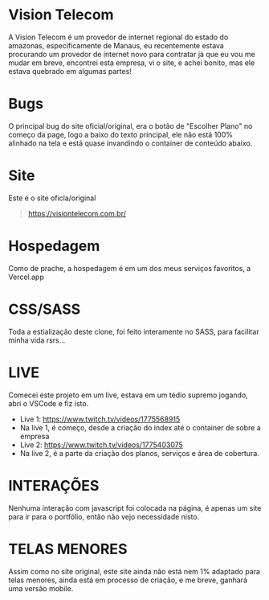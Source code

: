 # Vision Telecom
A Vision Telecom é um provedor de internet regional do estado do amazonas, especificamente de Manaus, eu recentemente estava procurando um provedor de internet novo para contratar já que eu vou me mudar em breve, encontrei esta empresa, vi o site, e achei bonito, mas ele estava quebrado em algumas partes!

# Bugs
O principal bug do site oficial/original, era o botão de "Escolher Plano" no começo da page, logo a baixo do texto principal, ele não está 100% alinhado na tela e está quase invandindo o container de conteúdo abaixo.

# Site
Este é o site oficla/original
> https://visiontelecom.com.br/

# Hospedagem
Como de prache, a hospedagem é em um dos meus serviços favoritos, a Vercel.app

# CSS/SASS
Toda a estialização deste clone, foi feito interamente no SASS, para facilitar minha vida rsrs...

# LIVE
Comecei este projeto em um live, estava em um tédio supremo jogando, abri o VSCode e fiz isto.
- Live 1: https://www.twitch.tv/videos/1775568915
- Na live 1, é começo, desde a criação do index até o container de sobre a empresa
- Live 2: https://www.twitch.tv/videos/1775403075
- Na live 2, é a parte da criação dos planos, serviços e área de cobertura.

# INTERAÇÕES
Nenhuma interação com javascript foi colocada na página, é apenas um site para ir para o portfólio, então não vejo necessidade nisto.

# TELAS MENORES
Assim como no site original, este site ainda não está nem 1% adaptado para telas menores, ainda está em processo de criação, e me breve, ganhará uma versão mobile.
